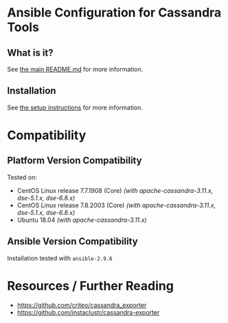 # Ansible Configuration for Cassandra Tools

## What is it?
See [the main README.md](../../README.md) for more information.

## Installation
See [the setup instructions](../../setup/README.md#installing-cassandra.toolkit-on-your-cluster) for more information.

# Compatibility
## Platform Version Compatibility
Tested on: 

- CentOS Linux release 7.7.1908 (Core) *(with apache-cassandra-3.11.x, dse-5.1.x, dse-6.8.x)* 
- CentOS Linux release 7.8.2003 (Core) *(with apache-cassandra-3.11.x, dse-5.1.x, dse-6.8.x)*
- Ubuntu 18.04 *(with apache-cassandra-3.11.x)*

## Ansible Version Compatibility
Installation tested with `ansible-2.9.6`

# Resources / Further Reading

- https://github.com/criteo/cassandra_exporter
- https://github.com/instaclustr/cassandra-exporter

